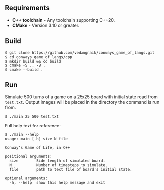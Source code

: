 ## Requirements
* **C++ toolchain** - Any toolchain supporting C++20.
* **CMake** - Version 3.10 or greater.

## Build
```
$ git clone https://github.com/vedangnaik/conways_game_of_langs.git
$ cd conways_game_of_langs/cpp
$ mkdir build && cd build
$ cmake -S .. -B .
$ cmake --build .
```

## Run
Simulate 500 turns of a game on a 25x25 board with initial state read from `test.txt`. Output images will be placed in the directory the command is run from.
```
$ ./main 25 500 test.txt
```
Full help text for reference:
```
$ ./main --help
usage: main [-h] size N file

Conway's Game of Life, in C++

positional arguments:
  size        Side length of simulated board.
  N           Number of timesteps to simulate.
  file        path to text file of board's initial state.

optional arguments:
  -h, --help  show this help message and exit
```